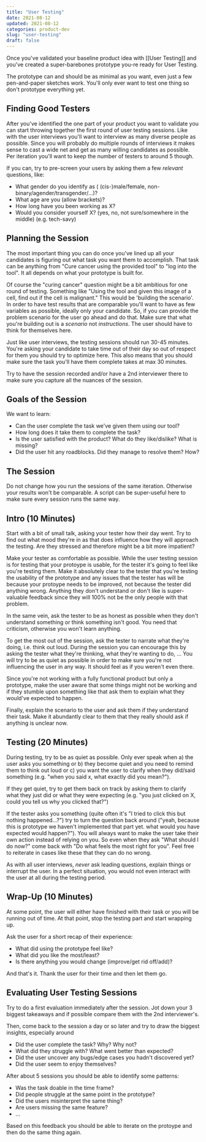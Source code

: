 ```yaml
---
title: "User Testing"
date: 2021-08-12
updated: 2021-08-12
categories: product-dev
slug: "user-testing"
draft: false
---
```


Once you've validated your baseline product idea with [[User Testing]] and you've created a super-barebones prototype you-re ready for User Testing.

The prototype can and should be as minimal as you want, even just a few pen-and-paper sketches work. You'll only ever want to test one thing so don't prototype everything yet.

## Finding Good Testers

After you've identified the one part of your product you want to validate you can start throwing together the first round of user testing sessions. Like with the user interviews you'll want to interview as many diverse people as possible. Since you will probably do multiple rounds of interviews it makes sense to cast a wide net and get as many willing candidates as possible. Per iteration you'll want to keep the number of testers to around 5 though.

If you can, try to pre-screen your users by asking them a few _relevant_ questions, like:

- What gender do you identify as ( (cis-)male/female, non-binary/agender/transgender/...)?
- What age are you (allow brackets)?
- How long have you been working as X?
- Would you consider yourself X? (yes, no, not sure/somewhere in the middle) (e.g. tech-savy)


## Planning the Session

The most important thing you can do once you've lined up all your candidates is figuring out what task you want them to accomplish. That task can be anything from "Cure cancer using the provided tool" to "log into the tool". It all depends on what your prototype is built for.

Of course the "curing cancer" question might be a bit ambitious for one round of testing. Something like "Using the tool and given this image of a cell, find out if the cell is malignant." This would be 'building the scenario'. In order to have test results that are comparable you'll want to have as few variables as possible, ideally only your candidate. So, if you can provide the problem scenario for the user go ahead and do that. Make sure that what you're building out is a _scenario_ not _instructions_. The user should have to think for themselves here.

Just like user interviews, the testing sessions should run 30-45 minutes. You're asking your candidate to take time out of their day so out of respect for them you should try to optimize here. This also means that you should make sure the task you'll have them complete takes at max 30 minutes.

Try to have the session recorded and/or have a 2nd interviewer there to make sure you capture all the nuances of the session.

## Goals of the Session

We want to learn:
* Can the user complete the task we've given them using our tool?
* How long does it take them to complete the task?
* Is the user satisfied with the product? What do they like/dislike? What is missing?
* Did the user hit any roadblocks. Did they manage to resolve them? How? 


## The Session

Do not change how you run the sessions of the same iteration. Otherwise your results won't be comparable. A script can be super-useful here to make sure every session runs the same way.

## Intro (10 Minutes)

Start with a bit of small talk, asking your tester how their day went. Try to find out what mood they're in as that does influence how they will approach the testing. Are they stressed and therefore might be a bit more impatient?

Make your tester as comfortable as possible. While the user testing session is for testing that your protoype is usable, for the tester it's going to feel like you're testing them. Make it absolutely clear to the tester that you're testing the usability of the prototype and any issues that the tester has will be because your protoype needs to be improved, not because the tester did anything wrong. Anything they don't understand or don't like is super-valuable feedback since they will 100% not be the only people with that problem.

In the same vein, ask the tester to be as honest as possible when they don't understand something or think something isn't good. You need that criticism, otherwise you won't learn anything.

To get the most out of the session, ask the tester to narrate what they're doing, i.e. think out loud. During the session you can encourage this by asking the tester what they're thinking, what they're wanting to do, ... You will try to be as quiet as possible in order to make sure you're not influencing the user in any way. It should feel as if you weren't even there.

Since you're not working with a fully functional product but only a prototype, make the user aware that some things might not be working and if they stumble upon something like that ask them to explain what they would've expected to happen.

Finally, explain the scenario to the user and ask them if they understand their task. Make it abundantly clear to them that they really should ask if anything is unclear now.



## Testing (20 Minutes)

During testing, try to be as quiet as possible. Only ever speak when a) the user asks you something or b) they become quiet and you need to remind them to think out loud or c) you want the user to clarify when they did/said something (e.g. "when you said x, what exactly did you mean?").

If they get quiet, try to get them back on track by asking them to clarify what they just did or what they were expecting (e.g. "you just clicked on X, could you tell us why you clicked that?")

If the tester asks you something (quite often it's "I tried to click this but nothing happened...?") try to turn the question back around ("yeah, because this is prototype we haven't implemented that part yet. what would you have expected would happen?"). You will always want to make the user take their own action instead of relying on you. So even when they ask "What should I do now?" come back with "Do what feels the most right for you". Feel free to reiterate in cases like these that they can do no wrong.

As with all user interviews, _never_ ask leading questions, explain things or interrupt the user. In a perfect situation, you would not even interact with the user at all during the testing period.


## Wrap-Up (10 Minutes)

At some point, the user will either have finished with their task or you will be running out of time. At that point, stop the testing part and start wrapping up.

Ask the user for a short recap of their experience:
* What did using the prototype feel like?
* What did you like the most/least?
* Is there anything you would change (improve/get rid off/add)?


And that's it. Thank the user for their time and then let them go.



## Evaluating User Testing Sessions

Try to do a first evaluation immediately after the session. Jot down your 3 biggest takeaways and if possible compare them with the 2nd interviewer's.

Then, come back to the session a day or so later and try to draw the biggest insights, especially around
* Did the user complete the task? Why? Why not?
* What did they struggle with? What went better than expected?
* Did the user uncover any bugs/edge cases you hadn't discovered yet?
* Did the user seem to enjoy themselves?

After about 5 sessions you should be able to identify some patterns:
* Was the task doable in the time frame?
* Did people struggle at the same point in the prototype?
* Did the users misinterpret the same thing?
* Are users missing the same feature?
* ...


Based on this feedback you should be able to iterate on the protoype and then do the same thing again.